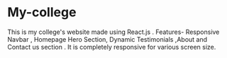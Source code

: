 # My-college
This is my college's website made using React.js . Features- Responsive Navbar , Homepage Hero Section, Dynamic Testimonials ,About and Contact us section . It is completely responsive for various screen size.
